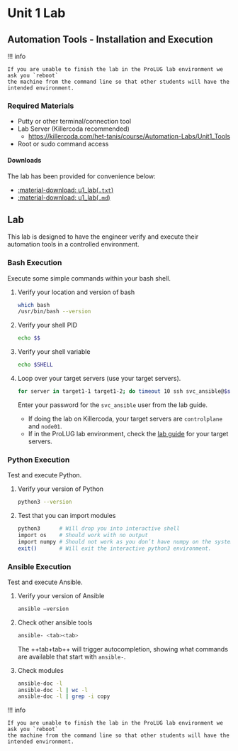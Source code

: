 # Unit 1 Lab
## Automation Tools - Installation and Execution

!!! info

    If you are unable to finish the lab in the ProLUG lab environment we ask you `reboot`
    the machine from the command line so that other students will have the intended environment.


### Required Materials

- Putty or other terminal/connection tool
- Lab Server (Killercoda recommended)
    - <https://killercoda.com/het-tanis/course/Automation-Labs/Unit1_Tools>
- Root or sudo command access

#### Downloads

The lab has been provided for convenience below:

- <a href="../../assets/pcae/downloads/u1/u1_lab.txt" target="_blank" download>:material-download: u1_lab(`.txt`)</a>
- <a href="../../assets/pcae/downloads/u1/u1_lab.md.txt" target="_blank" download="u1_lab.md">:material-download: u1_lab(`.md`)</a>


## Lab

This lab is designed to have the engineer verify and execute their automation
tools in a controlled environment.

### Bash Execution

Execute some simple commands within your bash shell.

1. Verify your location and version of bash
   ```bash linenums="1"
   which bash
   /usr/bin/bash --version
   ```

2. Verify your shell PID
   ```bash linenums="1"
   echo $$
   ```

3. Verify your shell variable
   ```bash linenums="1"
   echo $SHELL
   ```

4. Loop over your target servers (use your target servers).  
   ```bash linenums="1"
   for server in target1-1 target1-2; do timeout 10 ssh svc_ansible@$server 'uptime'; done
   ```
   Enter your password for the `svc_ansible` user from the lab guide.
    - If doing the lab on Killercoda, your target servers are `controlplane` and `node01`.  
    - If in the ProLUG lab environment, check the [lab guide](./lab-guide.md) for 
      your target servers.  

### Python Execution

Test and execute Python.

1. Verify your version of Python
   ```bash linenums="1"
   python3 --version
   ```

2. Test that you can import modules
   ```bash linenums="1"
   python3      # Will drop you into interactive shell
   import os    # Should work with no output
   import numpy # Should not work as you don’t have numpy on the system
   exit()       # Will exit the interactive python3 environment.
   ```

### Ansible Execution

Test and execute Ansible.

1. Verify your version of Ansible
   ```bash linenums="1"
   ansible –version
   ```

2. Check other ansible tools
   ```bash linenums="1"
   ansible- <tab><tab>
   ```
   The ++tab+tab++ will trigger autocompletion, showing what commands are
   available that start with `ansible-`.  

3. Check modules
   ```bash linenums="1"
   ansible-doc -l
   ansible-doc -l | wc -l
   ansible-doc -l | grep -i copy
   ```

!!! info

    If you are unable to finish the lab in the ProLUG lab environment we ask you `reboot`
    the machine from the command line so that other students will have the intended environment.

